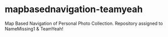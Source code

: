 mapbasednavigation-teamyeah
===========================

Map Based Navigation of Personal Photo Collection. Repository assigned to NameMissing1 &amp; TeamYeah!
